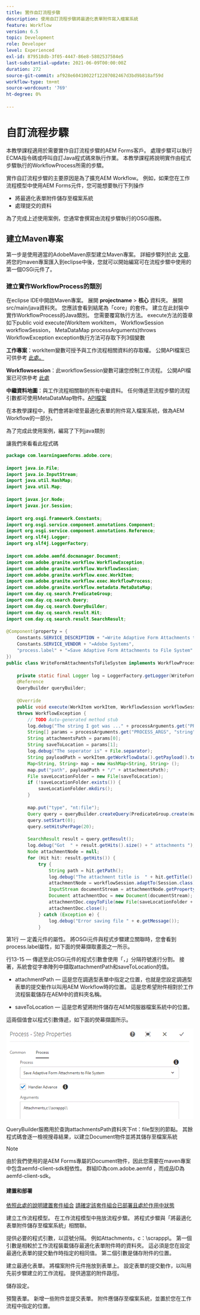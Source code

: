 ```yaml
---
title: 實作自訂流程步驟
description: 使用自訂流程步驟將最適化表單附件寫入檔案系統
feature: Workflow
version: 6.5
topic: Development
role: Developer
level: Experienced
exl-id: 879518db-3f05-4447-86e8-5802537584e5
last-substantial-update: 2021-06-09T00:00:00Z
duration: 272
source-git-commit: af928e60410022f12207082467d3bd9b818af59d
workflow-type: tm+mt
source-wordcount: '769'
ht-degree: 0%

---
```


# 自訂流程步驟

本教學課程適用於需要實作自訂流程步驟的AEM Forms客戶。 處理步驟可以執行ECMA指令碼或呼叫自訂Java程式碼來執行作業。 本教學課程將說明實作由程式步驟執行的WorkflowProcess所需的步驟。

實作自訂流程步驟的主要原因是為了擴充AEM Workflow。 例如，如果您在工作流程模型中使用AEM Forms元件，您可能想要執行下列操作

* 將最適化表單附件儲存至檔案系統
* 處理提交的資料

為了完成上述使用案例，您通常會撰寫由流程步驟執行的OSGi服務。

## 建立Maven專案

第一步是使用適當的AdobeMaven原型建立Maven專案。 詳細步驟列於此 [文章](https://experienceleague.adobe.com/docs/experience-manager-learn/forms/creating-your-first-osgi-bundle/create-your-first-osgi-bundle.html). 將您的maven專案匯入到eclipse中後，您就可以開始編寫可在流程步驟中使用的第一個OSGi元件了。


### 建立實作WorkflowProcess的類別

在eclipse IDE中開啟Maven專案。 展開 **projectname** > **核心** 資料夾。 展開src/main/java資料夾。 您應該會看到結尾為「core」的套件。 建立在此封裝中實作WorkflowProcess的Java類別。 您需要覆寫執行方法。 execute方法的簽章如下public void execute(WorkItem workItem， WorkflowSession workflowSession， MetaDataMap processArguments)throws WorkflowException exception執行方法可存取下列3個變數

**工作專案**：workItem變數可授予與工作流程相關資料的存取權。 公開API檔案已可供參考 [此處。](https://helpx.adobe.com/experience-manager/6-3/sites/developing/using/reference-materials/diff-previous/changes/com.adobe.granite.workflow.WorkflowSession.html)

**Workflowsession**：此workflowSession變數可讓您控制工作流程。 公開API檔案已可供參考 [此處](https://helpx.adobe.com/experience-manager/6-3/sites/developing/using/reference-materials/diff-previous/changes/com.adobe.granite.workflow.WorkflowSession.html)

**中繼資料地圖**：與工作流程相關聯的所有中繼資料。 任何傳遞至流程步驟的流程引數都可使用MetaDataMap物件。[API檔案](https://helpx.adobe.com/experience-manager/6-5/sites/developing/using/reference-materials/javadoc/com/adobe/granite/workflow/metadata/MetaDataMap.html)

在本教學課程中，我們會將新增至最適化表單的附件寫入檔案系統，做為AEM Workflow的一部分。

為了完成此使用案例，編寫了下列java類別

讓我們來看看此程式碼

```java
package com.learningaemforms.adobe.core;

import java.io.File;
import java.io.InputStream;
import java.util.HashMap;
import java.util.Map;

import javax.jcr.Node;
import javax.jcr.Session;

import org.osgi.framework.Constants;
import org.osgi.service.component.annotations.Component;
import org.osgi.service.component.annotations.Reference;
import org.slf4j.Logger;
import org.slf4j.LoggerFactory;

import com.adobe.aemfd.docmanager.Document;
import com.adobe.granite.workflow.WorkflowException;
import com.adobe.granite.workflow.WorkflowSession;
import com.adobe.granite.workflow.exec.WorkItem;
import com.adobe.granite.workflow.exec.WorkflowProcess;
import com.adobe.granite.workflow.metadata.MetaDataMap;
import com.day.cq.search.PredicateGroup;
import com.day.cq.search.Query;
import com.day.cq.search.QueryBuilder;
import com.day.cq.search.result.Hit;
import com.day.cq.search.result.SearchResult;

@Component(property = {
    Constants.SERVICE_DESCRIPTION + "=Write Adaptive Form Attachments to File System",
    Constants.SERVICE_VENDOR + "=Adobe Systems",
    "process.label" + "=Save Adaptive Form Attachments to File System"
})
public class WriteFormAttachmentsToFileSystem implements WorkflowProcess {

    private static final Logger log = LoggerFactory.getLogger(WriteFormAttachmentsToFileSystem.class);
    @Reference
    QueryBuilder queryBuilder;

    @Override
    public void execute(WorkItem workItem, WorkflowSession workflowSession, MetaDataMap processArguments)
    throws WorkflowException {
        // TODO Auto-generated method stub
        log.debug("The string I got was ..." + processArguments.get("PROCESS_ARGS", "string").toString());
        String[] params = processArguments.get("PROCESS_ARGS", "string").toString().split(",");
        String attachmentsPath = params[0];
        String saveToLocation = params[1];
        log.debug("The seperator is" + File.separator);
        String payloadPath = workItem.getWorkflowData().getPayload().toString();
        Map<String, String> map = new HashMap<String, String> ();
        map.put("path", payloadPath + "/" + attachmentsPath);
        File saveLocationFolder = new File(saveToLocation);
        if (!saveLocationFolder.exists()) {
            saveLocationFolder.mkdirs();
        }

        map.put("type", "nt:file");
        Query query = queryBuilder.createQuery(PredicateGroup.create(map), workflowSession.adaptTo(Session.class));
        query.setStart(0);
        query.setHitsPerPage(20);

        SearchResult result = query.getResult();
        log.debug("Got  " + result.getHits().size() + " attachments ");
        Node attachmentNode = null;
        for (Hit hit: result.getHits()) {
            try {
                String path = hit.getPath();
                log.debug("The attachment title is  " + hit.getTitle() + " and the attachment path is  " + path);
                attachmentNode = workflowSession.adaptTo(Session.class).getNode(path + "/jcr:content");
                InputStream documentStream = attachmentNode.getProperty("jcr:data").getBinary().getStream();
                Document attachmentDoc = new Document(documentStream);
                attachmentDoc.copyToFile(new File(saveLocationFolder + File.separator + hit.getTitle()));
                attachmentDoc.close();
            } catch (Exception e) {
                log.debug("Error saving file " + e.getMessage());
            }
```

第1行 — 定義元件的屬性。 將OSGi元件與程式步驟建立關聯時，您會看到process.label屬性，如下面的熒幕擷取畫面之一所示。

行13-15 — 傳遞至此OSGi元件的程式引數會使用「，」分隔符號進行分割。 接著，系統會從字串陣列中擷取attachmentPath和saveToLocation的值。

* attachmentPath — 這是您在調適型表單中指定之位置，也就是您設定調適型表單的提交動作以叫用AEM Workflow時的位置。 這是您希望附件相對於工作流程裝載儲存在AEM中的資料夾名稱。

* saveToLocation — 這是您希望將附件儲存在AEM伺服器檔案系統中的位置。

這兩個值會以程式引數傳遞，如下面的熒幕擷圖所示。

![Processstep](assets/implement-process-step.gif)

QueryBuilder服務用於查詢attachmentsPath資料夾下nt：file型別的節點。 其餘程式碼會逐一檢視搜尋結果，以建立Document物件並將其儲存至檔案系統


>[!NOTE]
>
>由於我們使用的是AEM Forms專屬的Document物件，因此您需要在maven專案中包含aemfd-client-sdk相依性。 群組ID為com.adobe.aemfd ，而成品ID為aemfd-client-sdk。

#### 建置和部署

[依照此處的說明建置套件組合](https://experienceleague.adobe.com/docs/experience-manager-learn/forms/creating-your-first-osgi-bundle/create-your-first-osgi-bundle.html)
[請確定該套件組合已部署且處於作用中狀態](http://localhost:4502/system/console/bundles)

建立工作流程模型。 在工作流程模型中拖放流程步驟。 將程式步驟與「將最適化表單附件儲存至檔案系統」相關聯。

提供必要的程式引數，以逗號分隔。 例如Attachments，c：\\scrappp\\。 第一個引數是相較於工作流程裝載儲存最適化表單附件時的資料夾。 這必須是您在設定最適化表單的提交動作時指定的相同值。 第二個引數是儲存附件的位置。

建立最適化表單。 將檔案附件元件拖放到表單上。 設定表單的提交動作，以叫用先前步驟建立的工作流程。 提供適當的附件路徑。

儲存設定。

預覽表單。 新增一些附件並提交表單。 附件應儲存至檔案系統，並置於您在工作流程中指定的位置。
